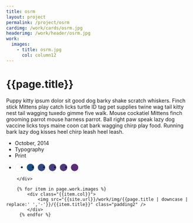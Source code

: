 ```yaml
---
title: osrm
layout: project
permalink: /project/osrm
cardimg: /work/cards/osrm.jpg
headerimg: /work/header/osrm.jpg
work:
  images:
    - title: osrm.jpg
      col: column12
---
```



<div class="limiter margin-top8 clearfix padding2 margin-bottom4">
	<div id='intro' class='margin2r column7'>
		<h1 class="brandon">{{page.title}}</h1>
		<p class=" padding2y">
		Puppy kitty ipsum dolor sit good dog barky shake scratch whiskers. Finch stick Mittens play catch licks turtle ID tag pet supplies twine wag tail kitty nest tail wagging tuxedo gimme five walk. Mouse cockatiel Mittens finch grooming parrot mouse harness parrot. Ball right paw speak lazy dog vaccine licks toys maine coon cat bark wagging chirp play food. Running bark lazy dog kisses heel chirp leash heel leash.
		</p>
	</div>
	<div class="column3 clearfix facts">
		<ul class="facts">
			<li><i class='fa fa-fw fa-calendar'></i>October, 2014</li>
			<li><i class='fa fa-fw fa-circle-o'></i>Typography</li>
			<li><i class='fa fa-fw fa-file-o'></i>Print</li>
		</ul>
		<ul class="colors column12 padding2y">
				<li class="color1"></li>
				<li class="color2"></li>
				<li class="color3"></li>
				<li class="color4"></li>
				<li class="color5"></li>
				<li class="color6"></li>
			</ul>
		
		</div>
</div>

<div class="work limiter clearfix">
	
	    {% for item in page.work.images %}
		    <div class="{{item.col}}">
				<img src="{{site.url}}/work/img/{{page.title | downcase | replace:' ','-'}}/{{item.title}}" class="padding2" />
			</div>
         {% endfor %}

</div>



<style>
.post-header {
  width: 100%;
  height:550px;
  background: url(../../work/header/osrm.jpg) center top no-repeat;
  background-color: #1f2847;
  background-size: cover;
}

div ul.colors {
	width: 100%;
	height: 20px;
	border-radius:50%; 
}

div ul.colors li {
	width: 20px;
	height: 20px;
	margin-right: 10px;
	float: left;
	border-radius: 50%;
}


.color1 {background-color: white; border: 1px solid #e4ebfa;}
.color2 {background-color: #1b4f8a; }
.color3 {background-color: #344784; }
.color4 {background-color: #444080; }
.color5 {background-color: #4f397d; }
.color6 {background-color: #5d2c77; }


@media only screen and (max-width:640px) {
	.post-header {
		height: 300px;
	}
	.nav-roundslide {
		top: 170px;
	}
	.nav-roundslide a { margin: 0 10px;}
}
</style>

